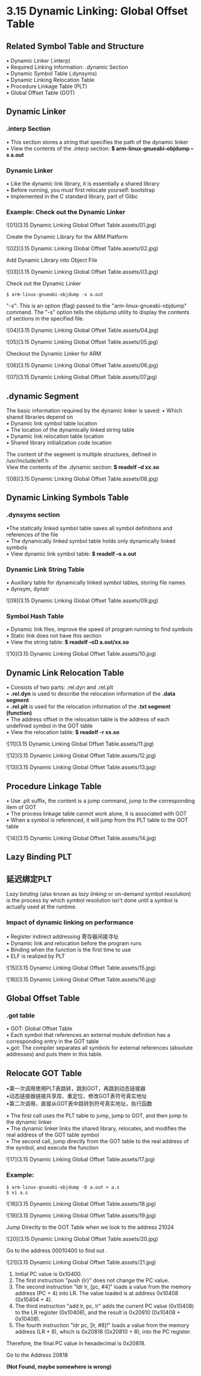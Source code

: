 # 3.15 Dynamic Linking: Global Offset Table



## Related Symbol Table and Structure

• Dynamic Linker (.interp)   
• Required Linking Information: .dynamic Section   
• Dynamic Symbol Table (.dynsyms)   
• Dynamic Linking Relocation Table  
• Procedure Linkage Table (PLT)   
• Global Offset Table (GOT)  

## Dynamic Linker

### .interp Section

• This section stores a string that specifies the path of the dynamic linker  
• View the contents of the .interp section: **$ arm-linux-gnueabi-objdump –s a.out**  

### Dynamic Linker

• Like the dynamic link library, it is essentially a shared library  
• Before running, you must first relocate yourself: bootstrap  
• Implemented in the C standard library, part of Glibc  

### Example: Check out the Dynamic Linker

![01](3.15 Dynamic Linking Global Offset Table.assets/01.jpg)

Create the Dynamic Library for the ARM Platform

![02](3.15 Dynamic Linking Global Offset Table.assets/02.jpg)

Add Dynamic Library into Object File

![03](3.15 Dynamic Linking Global Offset Table.assets/03.jpg)

Check out the Dynamic Linker

```
$ arm-linux-gnueabi-objdump -s a.out
```

"-s": This is an option (flag) passed to the "arm-linux-gnueabi-objdump" command. The "-s" option tells the objdump utility to display the contents of sections in the specified file.

![04](3.15 Dynamic Linking Global Offset Table.assets/04.jpg)

![05](3.15 Dynamic Linking Global Offset Table.assets/05.jpg)

Checkout the Dynamic Linker for ARM

![06](3.15 Dynamic Linking Global Offset Table.assets/06.jpg)

![07](3.15 Dynamic Linking Global Offset Table.assets/07.jpg)



## .dynamic Segment

The basic information required by the dynamic linker is saved:
• Which shared libraries depend on  
• Dynamic link symbol table location  
• The location of the dynamically linked string table  
• Dynamic link relocation table location  
• Shared library initialization code location    

The content of the segment is multiple structures, defined in /usr/include/elf.h  
View the contents of the .dynamic section: **$ readelf –d xx.so**  

![08](3.15 Dynamic Linking Global Offset Table.assets/08.jpg)



## Dynamic Linking Symbols Table

### .dynsyms section

•The statically linked symbol table saves all symbol definitions and references of the file  
• The dynamically linked symbol table holds only dynamically linked symbols  
• View dynamic link symbol table: **$ readelf –s a.out**

### Dynamic Link String Table

• Auxiliary table for dynamically linked symbol tables, storing file names  
• dynsym, dynstr

![09](3.15 Dynamic Linking Global Offset Table.assets/09.jpg)

### Symbol Hash Table

• Dynamic link files, improve the speed of program running to find symbols  
• Static link does not have this section  
• View the string table: **$ readelf –sD a.out/xx.so**

![10](3.15 Dynamic Linking Global Offset Table.assets/10.jpg)



## Dynamic Link Relocation Table

• Consists of two parts: .rel.dyn and .rel.plt  
• **.rel.dyn** is used to describe the relocation information of the **.data segment**  
• **.rel.plt** is used for the relocation information of the **.txt segment (function)**  
• The address offset in the relocation table is the address of each undefined symbol in the GOT table  
• View the relocation table: **$ readelf -r xx.so**  

![11](3.15 Dynamic Linking Global Offset Table.assets/11.jpg)

![12](3.15 Dynamic Linking Global Offset Table.assets/12.jpg)

![13](3.15 Dynamic Linking Global Offset Table.assets/13.jpg)

## Procedure Linkage Table

• Use .plt suffix, the content is a jump command, jump to the corresponding item of GOT  
• The process linkage table cannot work alone, it is associated with GOT  
• When a symbol is referenced, it will jump from the PLT table to the GOT table  

![14](3.15 Dynamic Linking Global Offset Table.assets/14.jpg)



## Lazy Binding PLT

## 延迟绑定PLT

*Lazy binding* (also known as *lazy linking* or on-demand symbol resolution) is the process by which symbol resolution isn't done until a symbol is actually used at the runtime.

### Impact of dynamic linking on performance

• Register indirect addressing 寄存器间接寻址  
• Dynamic link and relocation before the program runs  
• Binding when the function is the first time to use  
• ELF is realized by PLT

![15](3.15 Dynamic Linking Global Offset Table.assets/15.jpg)

![16](3.15 Dynamic Linking Global Offset Table.assets/16.jpg)

  

## Global Offset Table

### .got table

• GOT: Global Offset Table  
• Each symbol that references an external module definition has a corresponding entry in the GOT table  
•.got: The compiler separates all symbols for external references (absolute addresses) and puts them in this table.  

## Relocate GOT Table

•第一次调用使用PLT表跳转，跳到GOT，再跳到动态链接器  
•动态链接器链接共享库、重定位、修改GOT表符号真实地址  
•第二次调用，直接从GOT表中跳转到符号真实地址，执行函数  

• The first call uses the PLT table to jump, jump to GOT, and then jump to the dynamic linker  
• The dynamic linker links the shared library, relocates, and modifies the real address of the GOT table symbol  
• The second call, jump directly from the GOT table to the real address of the symbol, and execute the function  

![17](3.15 Dynamic Linking Global Offset Table.assets/17.jpg)

### Example:

```
$ arm-linux-gnueabi-objdump -D a.out > a.s
$ vi a.s
```

![18](3.15 Dynamic Linking Global Offset Table.assets/18.jpg)

![19](3.15 Dynamic Linking Global Offset Table.assets/19.jpg)

Jump Directly to the GOT Table when we look to the address 21024

![20](3.15 Dynamic Linking Global Offset Table.assets/20.jpg)

Go to the address 00010400 to find out .

![21](3.15 Dynamic Linking Global Offset Table.assets/21.jpg)

1. Initial PC value is 0x10400.  
2. The first instruction "push {lr}" does not change the PC value.  
3. The second instruction "ldr lr, [pc, #4]" loads a value from the memory address (PC + 4) into LR. The value loaded is at address 0x10408 (0x10404 + 4).  
4. The third instruction "add lr, pc, lr" adds the current PC value (0x10408) to the LR register (0x10408), and the result is 0x20810 (0x10408 + 0x10408).  
5. The fourth instruction "ldr pc, [lr, #8]!" loads a value from the memory address (LR + 8), which is 0x20818 (0x20810 + 8), into the PC register.  

Therefore, the final PC value in hexadecimal is 0x20818.  

Go to the Address 20818

**(Not Found, maybe somewhere is wrong)**



